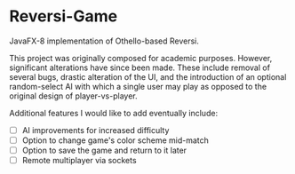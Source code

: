 # Reversi-Game
JavaFX-8 implementation of Othello-based Reversi.

This project was originally composed for academic purposes. However, significant alterations have since been made.
These include removal of several bugs, drastic alteration of the UI, and the introduction of an optional
random-select AI with which a single user may play as opposed to the original design of player-vs-player.

Additional features I would like to add eventually include:
- [ ] AI improvements for increased difficulty
- [ ] Option to change game's color scheme mid-match
- [ ] Option to save the game and return to it later
- [ ] Remote multiplayer via sockets
